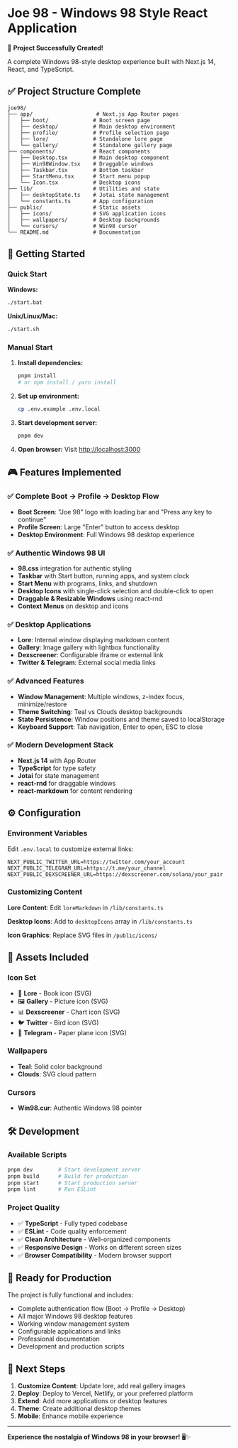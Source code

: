 # Joe 98 - Windows 98 Style React Application

🎉 **Project Successfully Created!** 

A complete Windows 98-style desktop experience built with Next.js 14, React, and TypeScript.

## ✅ Project Structure Complete

```
joe98/
├── app/                    # Next.js App Router pages
│   ├── boot/              # Boot screen page
│   ├── desktop/           # Main desktop environment
│   ├── profile/           # Profile selection page
│   ├── lore/              # Standalone lore page
│   └── gallery/           # Standalone gallery page
├── components/            # React components
│   ├── Desktop.tsx        # Main desktop component
│   ├── Win98Window.tsx    # Draggable windows
│   ├── Taskbar.tsx        # Bottom taskbar
│   ├── StartMenu.tsx      # Start menu popup
│   └── Icon.tsx           # Desktop icons
├── lib/                   # Utilities and state
│   ├── desktopState.ts    # Jotai state management
│   └── constants.ts       # App configuration
├── public/                # Static assets
│   ├── icons/             # SVG application icons
│   ├── wallpapers/        # Desktop backgrounds
│   └── cursors/           # Win98 cursor
└── README.md              # Documentation
```

## 🚀 Getting Started

### Quick Start

**Windows:**
```bash
./start.bat
```

**Unix/Linux/Mac:**
```bash
./start.sh
```

### Manual Start

1. **Install dependencies:**
   ```bash
   pnpm install
   # or npm install / yarn install
   ```

2. **Set up environment:**
   ```bash
   cp .env.example .env.local
   ```

3. **Start development server:**
   ```bash
   pnpm dev
   ```

4. **Open browser:**
   Visit [http://localhost:3000](http://localhost:3000)

## 🎮 Features Implemented

### ✅ Complete Boot → Profile → Desktop Flow
- **Boot Screen**: "Joe 98" logo with loading bar and "Press any key to continue"
- **Profile Screen**: Large "Enter" button to access desktop
- **Desktop Environment**: Full Windows 98 desktop experience

### ✅ Authentic Windows 98 UI
- **98.css** integration for authentic styling
- **Taskbar** with Start button, running apps, and system clock
- **Start Menu** with programs, links, and shutdown
- **Desktop Icons** with single-click selection and double-click to open
- **Draggable & Resizable Windows** using react-rnd
- **Context Menus** on desktop and icons

### ✅ Desktop Applications
- **Lore**: Internal window displaying markdown content
- **Gallery**: Image gallery with lightbox functionality  
- **Dexscreener**: Configurable iframe or external link
- **Twitter & Telegram**: External social media links

### ✅ Advanced Features
- **Window Management**: Multiple windows, z-index focus, minimize/restore
- **Theme Switching**: Teal vs Clouds desktop backgrounds
- **State Persistence**: Window positions and theme saved to localStorage
- **Keyboard Support**: Tab navigation, Enter to open, ESC to close

### ✅ Modern Development Stack
- **Next.js 14** with App Router
- **TypeScript** for type safety
- **Jotai** for state management
- **react-rnd** for draggable windows
- **react-markdown** for content rendering

## ⚙️ Configuration

### Environment Variables

Edit `.env.local` to customize external links:

```env
NEXT_PUBLIC_TWITTER_URL=https://twitter.com/your_account
NEXT_PUBLIC_TELEGRAM_URL=https://t.me/your_channel  
NEXT_PUBLIC_DEXSCREENER_URL=https://dexscreener.com/solana/your_pair
```

### Customizing Content

**Lore Content**: Edit `loreMarkdown` in `/lib/constants.ts`

**Desktop Icons**: Add to `desktopIcons` array in `/lib/constants.ts`

**Icon Graphics**: Replace SVG files in `/public/icons/`

## 🎨 Assets Included

### Icon Set
- 📖 **Lore** - Book icon (SVG)
- 🖼️ **Gallery** - Picture icon (SVG)  
- 📊 **Dexscreener** - Chart icon (SVG)
- 🐦 **Twitter** - Bird icon (SVG)
- 💬 **Telegram** - Paper plane icon (SVG)

### Wallpapers  
- **Teal**: Solid color background
- **Clouds**: SVG cloud pattern

### Cursors
- **Win98.cur**: Authentic Windows 98 pointer

## 🛠️ Development

### Available Scripts

```bash
pnpm dev        # Start development server
pnpm build      # Build for production
pnpm start      # Start production server  
pnpm lint       # Run ESLint
```

### Project Quality
- ✅ **TypeScript** - Fully typed codebase
- ✅ **ESLint** - Code quality enforcement  
- ✅ **Clean Architecture** - Well-organized components
- ✅ **Responsive Design** - Works on different screen sizes
- ✅ **Browser Compatibility** - Modern browser support

## 🎯 Ready for Production

The project is fully functional and includes:

- Complete authentication flow (Boot → Profile → Desktop)
- All major Windows 98 desktop features  
- Working window management system
- Configurable applications and links
- Professional documentation
- Development and production scripts

## 🚢 Next Steps

1. **Customize Content**: Update lore, add real gallery images
2. **Deploy**: Deploy to Vercel, Netlify, or your preferred platform
3. **Extend**: Add more applications or desktop features
4. **Theme**: Create additional desktop themes
5. **Mobile**: Enhance mobile experience

---

**Experience the nostalgia of Windows 98 in your browser!** 🖥️✨
